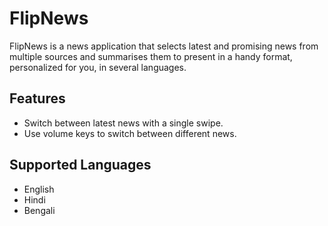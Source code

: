 # FlipNews
FlipNews is a news application that selects latest and promising news from multiple sources and summarises them to present in a handy format, personalized for you, in several languages.

## Features
  * Switch between latest news with a single swipe.
  * Use volume keys to switch between different news.

## Supported Languages
  * English
  * Hindi
  * Bengali
